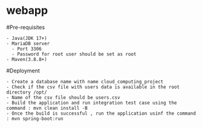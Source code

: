 # webapp

#Pre-requisites 

    - Java(JDK 17+)
    - MariaDB server
      - Port 3306
      - Password for root user should be set as root
    - Maven(3.8.8+)
    
  
#Deployment

    - Create a database name with name cloud_computing_project
    - Check if the csv file with users data is available in the root directory /opt/
    - Name of the csv file should be users.csv
    - Build the application and run integration test case using the command : mvn clean install -B
    - Once the build is successful , run the application usinf the command : mvn spring-boot:run

